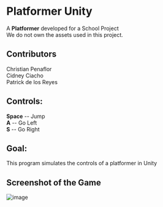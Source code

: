 # Platformer Unity
A **Platformer** developed for a School Project <br />
We do not own  the assets used in this project. 


## Contributors
Christian Penaflor <br />
Cidney Ciacho <br />
Patrick de los Reyes


## Controls:
**Space** -- Jump <br />
**A** -- Go Left <br />
**S** -- Go Right <br />


## Goal:
This program simulates the controls of a platformer in Unity <br />




## Screenshot of the Game
![image](https://user-images.githubusercontent.com/42732095/180643943-c79657e4-7ca7-42da-bc1e-9479e3161d4c.png)
